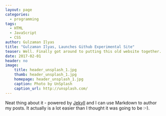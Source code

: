 ```yaml
---
layout: page
categories:
  - programming
tags:
  - HTML
  - JavaScript
  - CSS
author: Gulzaman Ilyas
title: "Gulzaman Ilyas, Launches Github Experimental Site"
teaser: Well. Finally got around to putting this old website together.
date: 2017-02-01
header: no
image:
    title: header_unsplash_1.jpg
    thumb: header_unsplash_1.jpg
    homepage: header_unsplash_1.jpg
    caption: Photo by UnSplash
    caption_url: http://unsplash.com/
---
```


Neat thing about it - powered by [Jekyll](http://jekyllrb.com) 
and I can use Markdown to author my posts. It actually is a lot easier than I thought it was going to be :-).
